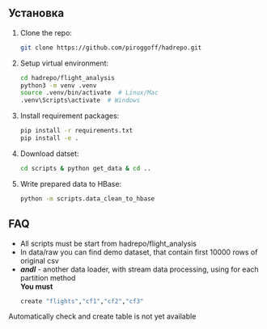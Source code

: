 ## Установка
1. Clone the repo:
    ```bash
    git clone https://github.com/piroggoff/hadrepo.git
2. Setup virtual environment:
   ```bash
   cd hadrepo/flight_analysis
   python3 -m venv .venv
   source .venv/bin/activate  # Linux/Mac 
   .venv\Scripts\activate  # Windows

3. Install requirement packages:
    ```bash
    pip install -r requirements.txt
    pip install -e .

4. Download datset:
    ```bash
   cd scripts & python get_data & cd ..
   
5. Write prepared data to HBase:
   ````bash
   python -m scripts.data_clean_to_hbase

## FAQ
* All scripts must be start from hadrepo/flight_analysis
* In data/raw you can find demo dataset, that contain first 10000 rows of original csv
* **_andl_** - another data loader, with stream data processing, using for each partition method\
**You must**
   ````bash
   create "flights","cf1","cf2","cf3"
Automatically check and create table is not yet available